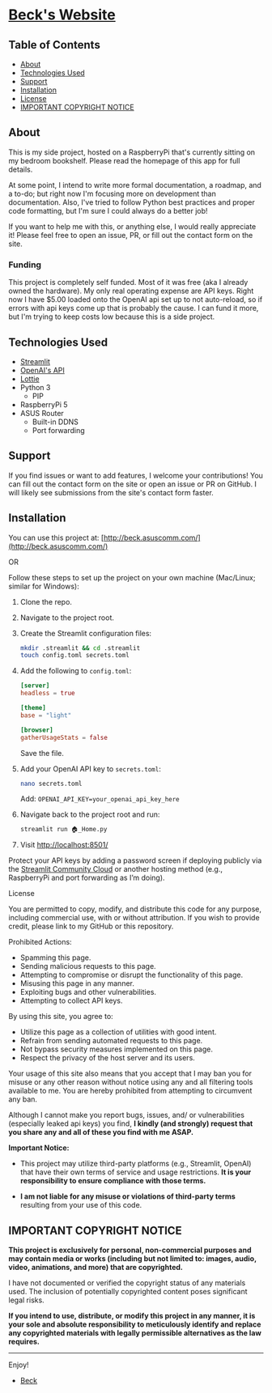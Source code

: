 # [Beck's Website](http://beck.asuscomm.com/)

## Table of Contents
- [About](#about)
- [Technologies Used](#technologies-used)
- [Support](#support)
- [Installation](#installation)
- [License](#license)
- [IMPORTANT COPYRIGHT NOTICE](#important-copyright-notice)

## About
This is my side project, hosted on a RaspberryPi that's currently sitting on my bedroom bookshelf. Please read the homepage of this app for full details.

At some point, I intend to write more formal documentation, a roadmap, and a to-do; but right now I'm focusing more on development than documentation. Also, I've tried to follow Python best practices and proper code formatting, but I'm sure I could always do a better job!

If you want to help me with this, or anything else, I would really appreciate it! Please feel free to open an issue, PR, or fill out the contact form on the site.

### Funding
This project is completely self funded. Most of it was free (aka I already owned the hardware). My only real operating expense are API keys. Right now I have $5.00 loaded onto the OpenAI api set up to not auto-reload, so if errors with api keys come up that is probably the cause. I can fund it more, but I'm trying to keep costs low because this is a side project.

## Technologies Used
- [Streamlit](https://streamlit.io/)
- [OpenAI's API](https://platform.openai.com/docs/overview)
- [Lottie](https://lottiefiles.com/)
- Python 3
    - PIP
- RaspberryPi 5
- ASUS Router
    - Built-in DDNS
    - Port forwarding

## Support
If you find issues or want to add features, I welcome your contributions! You can fill out the contact form on the site or open an issue or PR on GitHub. I will likely see submissions from the site's contact form faster.

## Installation

You can use this project at: [http://beck.asuscomm.com/](http://beck.asuscomm.com/)

OR

Follow these steps to set up the project on your own machine (Mac/Linux; similar for Windows):

1. Clone the repo.
2. Navigate to the project root.
3. Create the Streamlit configuration files:
    ```sh
    mkdir .streamlit && cd .streamlit
    touch config.toml secrets.toml
    ```
4. Add the following to `config.toml`:
    ```toml
    [server]
    headless = true

    [theme]
    base = "light"

    [browser]
    gatherUsageStats = false
    ```
    Save the file.

5. Add your OpenAI API key to `secrets.toml`:
    ```sh
    nano secrets.toml
    ```
    Add: `OPENAI_API_KEY=your_openai_api_key_here`

6. Navigate back to the project root and run:
    ```sh
    streamlit run 🏠_Home.py
    ```
7. Visit [http://localhost:8501/](http://localhost:8501/)

Protect your API keys by adding a password screen if deploying publicly via the [Streamlit Community Cloud](https://streamlit.io/cloud) or another hosting method (e.g., RaspberryPi and port forwarding as I’m doing).

License

You are permitted to copy, modify, and distribute this code for any purpose, including commercial use, with or without attribution. If you wish to provide credit, please link to my GitHub or this repository.

Prohibited Actions:

- Spamming this page.
- Sending malicious requests to this page.
- Attempting to compromise or disrupt the functionality of this page.
- Misusing this page in any manner.
- Exploiting bugs and other vulnerabilities.
- Attempting to collect API keys.

By using this site, you agree to:

- Utilize this page as a collection of utilities with good intent.
- Refrain from sending automated requests to this page.
- Not bypass security measures implemented on this page.
- Respect the privacy of the host server and its users.

Your usage of this site also means that you accept that I may ban you for misuse or any other reason without notice using any and all filtering tools available to me. You are hereby prohibited from attempting to circumvent any ban.

Although I cannot make you report bugs, issues, and/ or vulnerabilities (especially leaked api keys) you find, **I kindly (and strongly) request that you share any and all of these you find with me ASAP.**

**Important Notice:**

- This project may utilize third-party platforms (e.g., Streamlit, OpenAI) that have their own terms of service and usage restrictions. **It is your responsibility to ensure compliance with those terms.**

- **I am not liable for any misuse or violations of third-party terms** resulting from your use of this code.

## IMPORTANT COPYRIGHT NOTICE

**This project is exclusively for personal, non-commercial purposes and may contain media or works (including but not limited to: images, audio, video, animations, and more) that are copyrighted.** 

I have not documented or verified the copyright status of any materials used. The inclusion of potentially copyrighted content poses significant legal risks. 

**If you intend to use, distribute, or modify this project in any manner, it is your sole and absolute responsibility to meticulously identify and replace any copyrighted materials with legally permissible alternatives as the law requires.** 

---

Enjoy!
- [Beck](https://github.com/beck1888)